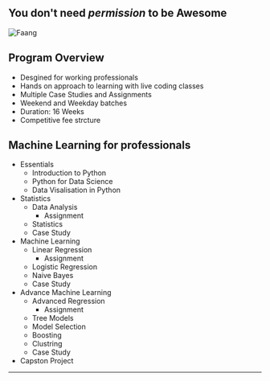 ## You don't need _permission_ to be **Awesome**
![Faang](https://www.ft.com/__origami/service/image/v2/images/raw/http%3A%2F%2Fcom.ft.imagepublish.upp-prod-us.s3.amazonaws.com%2Fd7793444-3178-11ea-9703-eea0cae3f0de?fit=scale-down&source=next&width=640)

## Program Overview
* Desgined for working professionals
* Hands on approach to learning with live coding classes
* Multiple Case Studies and Assignments
* Weekend and Weekday batches
* Duration: 16 Weeks
* Competitive fee strcture

## Machine Learning for professionals
* Essentials
  * Introduction to Python
  * Python for Data Science
  * Data Visalisation in Python
* Statistics
  * Data Analysis
    * Assignment
  * Statistics
  * Case Study
* Machine Learning
  * Linear Regression
    * Assignment
  * Logistic Regression
  * Naive Bayes
  * Case Study
* Advance Machine Learning
  * Advanced Regression
    * Assignment
  * Tree Models
  * Model Selection
  * Boosting
  * Clustring
  * Case Study
* Capston Project

***
